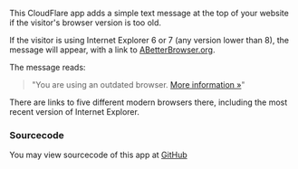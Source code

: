 This CloudFlare app adds a simple text message at the top of your website if the visitor's browser version is too old.

If the visitor is using Internet Explorer 6 or 7 (any version lower than 8), the message will appear, with a link to [ABetterBrowser.org](http://abetterbrowser.org/).

The message reads:

> "You are using an outdated browser. [More information &#187;](http://abetterbrowser.org/)"

There are links to five different modern browsers there, including the most recent version of Internet Explorer.

### Sourcecode

You may view sourcecode of this app at [GitHub](https://github.com/xPaw/CF-ABetterBrowser)
